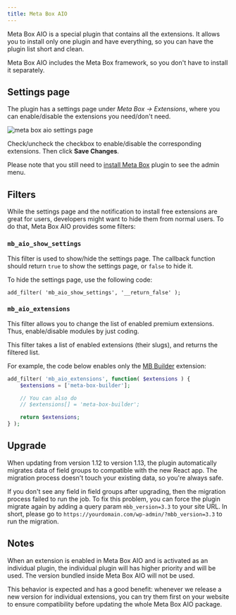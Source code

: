 ```yaml
---
title: Meta Box AIO
---
```


Meta Box AIO is a special plugin that contains all the extensions. It allows you to install only one plugin and have everything, so you can have the plugin list short and clean.

Meta Box AIO includes the Meta Box framework, so you don't have to install it separately.

## Settings page

The plugin has a settings page under *Meta Box &rarr; Extensions*, where you can enable/disable the extensions you need/don't need.

![meta box aio settings page](https://imgur.com/gBFCrB1.png)

Check/uncheck the checkbox to enable/disable the corresponding extensions. Then click **Save Changes**.

Please note that you still need to [install Meta Box](/installation/) plugin to see the admin menu.

## Filters

While the settings page and the notification to install free extensions are great for users, developers might want to hide them from normal users. To do that, Meta Box AIO provides some filters:

### `mb_aio_show_settings`

This filter is used to show/hide the settings page. The callback function should return `true` to show the settings page, or `false` to hide it.

To hide the settings page, use the following code:

```
add_filter( 'mb_aio_show_settings', '__return_false' );
```

### `mb_aio_extensions`

This filter allows you to change the list of enabled premium extensions. Thus, enable/disable modules by just coding.

This filter takes a list of enabled extensions (their slugs), and returns the filtered list.

For example, the code below enables only the [MB Builder](/extensions/meta-box-builder/) extension:

```php
add_filter( 'mb_aio_extensions', function( $extensions ) {
    $extensions = ['meta-box-builder'];

    // You can also do
    // $extensions[] = 'meta-box-builder';

    return $extensions;
} );
```

## Upgrade

When updating from version 1.12 to version 1.13, the plugin automatically migrates data of field groups to compatible with the new React app. The migration process doesn't touch your existing data, so you're always safe.

If you don't see any field in field groups after upgrading, then the migration process failed to run the job. To fix this problem, you can force the plugin migrate again by adding a query param `mbb_version=3.3` to your site URL. In short, please go to `https://yourdomain.com/wp-admin/?mbb_version=3.3` to run the migration.

## Notes

When an extension is enabled in Meta Box AIO and is activated as an individual plugin, the individual plugin will has higher priority and will be used. The version bundled inside Meta Box AIO will not be used.

This behavior is expected and has a good benefit: whenever we release a new version for individual extensions, you can try them first on your website to ensure compatibility before updating the whole Meta Box AIO package.
